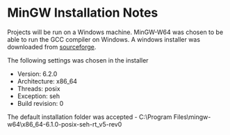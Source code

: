 # MinGW Installation Notes #
Projects will be run on a Windows machine. MinGW-W64 was chosen to be able to run the GCC compiler on Windows. A windows installer was downloaded from [sourceforge](https://sourceforge.net/projects/mingw-w64/ "Sourceforge").  

The following settings was chosen in the installer  
- Version: 6.2.0  
- Architecture: x86_64  
- Threads: posix  
- Exception: seh  
- Build revision: 0  

The default installation folder was accepted - C:\Program Files\mingw-w64\x86_64-6.1.0-posix-seh-rt_v5-rev0



